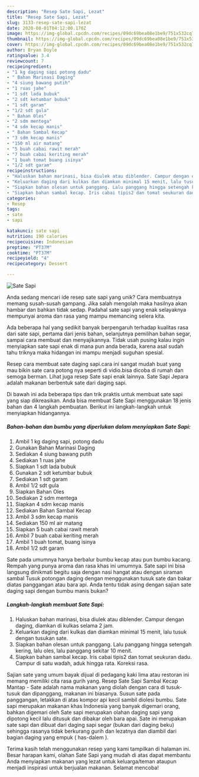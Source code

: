 ```yaml
---
description: "Resep Sate Sapi, Lezat"
title: "Resep Sate Sapi, Lezat"
slug: 3133-resep-sate-sapi-lezat
date: 2020-08-01T04:12:00.170Z
image: https://img-global.cpcdn.com/recipes/09dc69bea08e1be9/751x532cq70/sate-sapi-foto-resep-utama.jpg
thumbnail: https://img-global.cpcdn.com/recipes/09dc69bea08e1be9/751x532cq70/sate-sapi-foto-resep-utama.jpg
cover: https://img-global.cpcdn.com/recipes/09dc69bea08e1be9/751x532cq70/sate-sapi-foto-resep-utama.jpg
author: Bryan Doyle
ratingvalue: 3.4
reviewcount: 7
recipeingredient:
- "1 kg daging sapi potong dadu"
- " Bahan Marinasi Daging"
- "4 siung bawang putih"
- "1 ruas jahe"
- "1 sdt lada bubuk"
- "2 sdt ketumbar bubuk"
- "1 sdt garam"
- "1/2 sdt gula"
- " Bahan Oles"
- "2 sdm mentega"
- "4 sdm kecap manis"
- " Bahan Sambal Kecap"
- "3 sdm kecap manis"
- "150 ml air matang"
- "5 buah cabai rawit merah"
- "7 buah cabai keriting merah"
- "1 buah tomat buang isinya"
- "1/2 sdt garam"
recipeinstructions:
- "Haluskan bahan marinasi, bisa diulek atau diblender. Campur dengan daging, diamkan di kulkas selama 2 jam."
- "Keluarkan daging dari kulkas dan diamkan minimal 15 menit, lalu tusuk dengan tusukan sate."
- "Siapkan bahan olesan untuk panggang. Lalu panggang hingga setengah kering, lalu oles, lalu panggang sekitar 10 menit."
- "Siapkan bahan sambal kecap. Iris cabai tipis2 dan tomat seukuran dadu. Campur di satu wadah, aduk hingga rata. Koreksi rasa."
categories:
- Resep
tags:
- sate
- sapi

katakunci: sate sapi 
nutrition: 190 calories
recipecuisine: Indonesian
preptime: "PT37M"
cooktime: "PT37M"
recipeyield: "4"
recipecategory: Dessert

---
```



![Sate Sapi](https://img-global.cpcdn.com/recipes/09dc69bea08e1be9/751x532cq70/sate-sapi-foto-resep-utama.jpg)

Anda sedang mencari ide resep sate sapi yang unik? Cara membuatnya memang susah-susah gampang. Jika salah mengolah maka hasilnya akan hambar dan bahkan tidak sedap. Padahal sate sapi yang enak selayaknya mempunyai aroma dan rasa yang mampu memancing selera kita.

Ada beberapa hal yang sedikit banyak berpengaruh terhadap kualitas rasa dari sate sapi, pertama dari jenis bahan, selanjutnya pemilihan bahan segar, sampai cara membuat dan menyajikannya. Tidak usah pusing kalau ingin menyiapkan sate sapi enak di mana pun anda berada, karena asal sudah tahu triknya maka hidangan ini mampu menjadi suguhan spesial.

Resep cara membuat sate daging sapi.cara ini sangat mudah buat yang mau bikin sate cara potong nya seperti di vidio.bisa dicoba di rumah dan semoga berman. Lihat juga resep Sate sapi enak lainnya. Sate Sapi Jepara adalah makanan berbentuk sate dari daging sapi.


Di bawah ini ada beberapa tips dan trik praktis untuk membuat sate sapi yang siap dikreasikan. Anda bisa membuat Sate Sapi menggunakan 18 jenis bahan dan 4 langkah pembuatan. Berikut ini langkah-langkah untuk menyiapkan hidangannya.

<!--inarticleads1-->

##### Bahan-bahan dan bumbu yang diperlukan dalam menyiapkan Sate Sapi:

1. Ambil 1 kg daging sapi, potong dadu
1. Gunakan  Bahan Marinasi Daging
1. Sediakan 4 siung bawang putih
1. Sediakan 1 ruas jahe
1. Siapkan 1 sdt lada bubuk
1. Gunakan 2 sdt ketumbar bubuk
1. Sediakan 1 sdt garam
1. Ambil 1/2 sdt gula
1. Siapkan  Bahan Oles
1. Sediakan 2 sdm mentega
1. Siapkan 4 sdm kecap manis
1. Sediakan  Bahan Sambal Kecap
1. Ambil 3 sdm kecap manis
1. Sediakan 150 ml air matang
1. Siapkan 5 buah cabai rawit merah
1. Ambil 7 buah cabai keriting merah
1. Ambil 1 buah tomat, buang isinya
1. Ambil 1/2 sdt garam


Sate pada umumnya hanya berbalur bumbu kecap atau pun bumbu kacang. Rempah yang punya aroma dan rasa khas ini umumnya. Sate sapi ini bisa langsung dinikmati begitu saja dengan nasi hangat atau dengan siraman sambal Tusuk potongan daging dengan menggunakan tusuk sate dan bakar diatas panggangan atau bara api. Anda tentu tidak asing dengan sajian sate daging sapi dengan bumbu manis bukan? 

<!--inarticleads2-->

##### Langkah-langkah membuat Sate Sapi:

1. Haluskan bahan marinasi, bisa diulek atau diblender. Campur dengan daging, diamkan di kulkas selama 2 jam.
1. Keluarkan daging dari kulkas dan diamkan minimal 15 menit, lalu tusuk dengan tusukan sate.
1. Siapkan bahan olesan untuk panggang. Lalu panggang hingga setengah kering, lalu oles, lalu panggang sekitar 10 menit.
1. Siapkan bahan sambal kecap. Iris cabai tipis2 dan tomat seukuran dadu. Campur di satu wadah, aduk hingga rata. Koreksi rasa.


Sajian sate yang umum bayak dijual di pedagang kaki lima atau restoran ini memang memiliki cita rasa gurih yang. Resep Sate Sapi Sambal Kecap Mantap - Sate adalah nama makanan yang diolah dengan cara di tusuk-tusuk dan dipanggang, makanan ini biasanya. Susun sate pada panggangan, letakkan di atas kompor api kecil sambil diolesi bumbu. Sate sapi merupakan makanan khas Indonesia yang banyak digemari orang, bahkan digemari oleh Sate sapi merupakan olahan daging sapi yang dipotong kecil lalu ditusuk dan dibakar oleh bara apai. Sate ini merupakan sate sapi dan dibuat dari daging sapi segar (bukan dari daging beku) sehingga rasanya tidak berkurang gurih dan lezatnya dan diambil dari bagian daging yang empuk ( has-dalem ). 

Terima kasih telah menggunakan resep yang kami tampilkan di halaman ini. Besar harapan kami, olahan Sate Sapi yang mudah di atas dapat membantu Anda menyiapkan makanan yang lezat untuk keluarga/teman ataupun menjadi inspirasi untuk berjualan makanan. Selamat mencoba!
